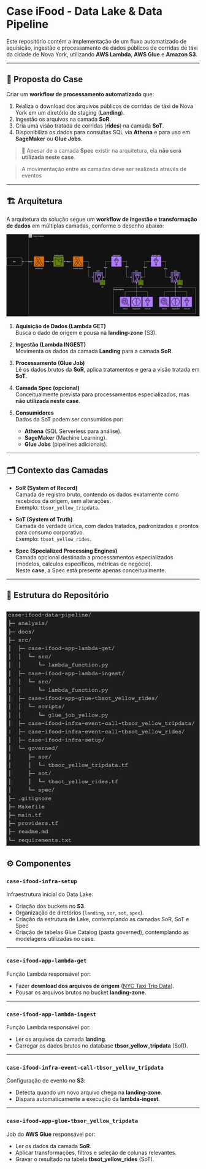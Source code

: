 # Case iFood - Data Lake & Data Pipeline

Este repositório contém a implementação de um fluxo automatizado de aquisição, ingestão e processamento de dados públicos de corridas de táxi da cidade de Nova York, utilizando **AWS Lambda**, **AWS Glue** e **Amazon S3**.  

---

## 🎯 Proposta do Case

Criar um **workflow de processamento automatizado** que:

1. Realiza o download dos arquivos públicos de corridas de táxi de Nova York em um diretório de staging (**Landing**).  
2. Ingestão os arquivos na camada **SoR**.  
3. Cria uma visão tratada de corridas (**rides**) na camada **SoT**.  
4. Disponibiliza os dados para consultas SQL via **Athena** e para uso em **SageMaker** ou **Glue Jobs**.

> 🔎 Apesar de a camada **Spec** existir na arquitetura, ela **não será utilizada neste case**.

> A movimentação entre as camadas deve ser realizada através de eventos

---

## 🏗️ Arquitetura

A arquitetura da solução segue um **workflow de ingestão e transformação de dados** em múltiplas camadas, conforme o desenho abaixo:

![Arquitetura](docs/arquitetura.jpg)

1. **Aquisição de Dados (Lambda GET)**  
   Busca o dado de origem e pousa na **landing-zone** (S3).

2. **Ingestão (Lambda INGEST)**  
   Movimenta os dados da camada **Landing** para a camada **SoR**.

3. **Processamento (Glue Job)**  
   Lê os dados brutos da **SoR**, aplica tratamentos e gera a visão tratada em **SoT**.

4. **Camada Spec (opcional)**  
   Conceitualmente prevista para processamentos especializados, mas **não utilizada neste case**.

5. **Consumidores**  
   Dados da SoT podem ser consumidos por:
   - **Athena** (SQL Serverless para análise).
   - **SageMaker** (Machine Learning).
   - **Glue Jobs** (pipelines adicionais).

---

## 🗂️ Contexto das Camadas

- **SoR (System of Record)**  
  Camada de registro bruto, contendo os dados exatamente como recebidos da origem, sem alterações.  
  Exemplo: `tbsor_yellow_tripdata`.

- **SoT (System of Truth)**  
  Camada de verdade única, com dados tratados, padronizados e prontos para consumo corporativo.  
  Exemplo: `tbsot_yellow_rides`.

- **Spec (Specialized Processing Engines)**  
  Camada opcional destinada a processamentos especializados (modelos, cálculos específicos, métricas de negócio).  
  Neste **case**, a Spec está presente apenas conceitualmente.


---

## 📌 Estrutura do Repositório
![alt text](docs/paths.png)
---

## ⚙️ Componentes

### `case-ifood-infra-setup`
Infraestrutura inicial do Data Lake:
- Criação dos buckets no **S3**.
- Organização de diretórios (`landing`, `sor`, `sot`, `spec`).
- Criação da estrutura de Lake, contemplando as camadas SoR, SoT e Spec
- Criação de tabelas Glue Catalog (pasta governed), contemplando as modelagens utilizadas no case.

---

### `case-ifood-app-lambda-get`
Função Lambda responsável por:
- Fazer **download dos arquivos de origem** ([NYC Taxi Trip Data](https://www.nyc.gov/site/tlc/about/tlc-trip-record-data.page)).
- Pousar os arquivos brutos no bucket **landing-zone**.

---

### `case-ifood-app-lambda-ingest`
Função Lambda responsável por:
- Ler os arquivos da camada **landing**.
- Carregar os dados brutos no database **tbsor_yellow_tripdata** (SoR).

---

### `case-ifood-infra-event-call-tbsor_yellow_tripdata`
Configuração de evento no **S3**:
- Detecta quando um novo arquivo chega na **landing-zone**.
- Dispara automaticamente a execução da **lambda-ingest**.

---

### `case-ifood-app-glue-tbsor_yellow_tripdata`
Job do **AWS Glue** responsável por:
- Ler os dados da camada **SoR**.
- Aplicar transformações, filtros e seleção de colunas relevantes.
- Gravar o resultado na tabela **tbsot_yellow_rides** (SoT).

